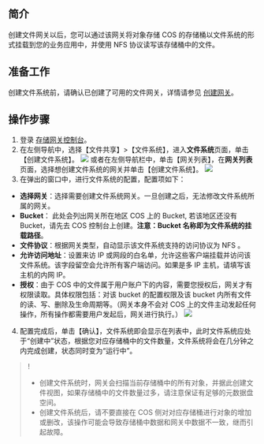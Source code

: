 ## 简介

创建文件网关以后，您可以通过该网关将对象存储 COS 的存储桶以文件系统的形式挂载到您的业务应用中，并使用 NFS 协议读写该存储桶中的文件。

## 准备工作

创建文件系统前，请确认已创建了可用的文件网关，详情请参见 [创建网关](https://cloud.tencent.com/document/product/581/9480)。

## 操作步骤

1. 登录 [存储网关控制台](https://console.cloud.tencent.com/csg)。
2. 在左侧导航中，选择【文件共享】>【文件系统】，进入**文件系统**页面，单击【创建文件系统】。
   ![](https://main.qcloudimg.com/raw/4086051bf65c5f6cd9faf0371eff630f.png)
   或者在左侧导航栏中，单击【网关列表】，在**网关列表**页面，选择想创建文件系统的网关并单击【创建文件系统】。
   ![](https://main.qcloudimg.com/raw/15a7396ae9183d7345e5c3555e81bbaf.jpg)
3. 在弹出的窗口中，进行文件系统的配置，配置项如下：
 - **选择网关**：选择需要创建文件系统网关。一旦创建之后，无法修改文件系统所属的网关。
 - **Bucket**： 此处会列出网关所在地区 COS 上的 Bucket, 若该地区还没有 Bucket，请先去 COS 控制台上创建。**注意：Bucket 名称即为文件系统的挂载路径**。
 - **文件协议**：根据网关类型，自动显示该文件系统支持的访问协议为 NFS 。
 - **允许访问地址**：设置来访 IP 或网段的白名单，允许这些客户端挂载并访问该文件系统。该字段留空会允许所有客户端访问。如果是多 IP 主机，请填写该主机的内网 IP。
 - **授权**：由于 COS 中的文件属于用户账户下的内容，需要您授权后，网关才有权限读取。具体权限包括：对该 bucket 的配置权限及该 bucket 内所有文件的读、写、删除及生命周期等。（网关本身不会对 COS 上的文件主动发起任何操作，所有操作都需要用户发起后，网关进行执行。）
   ![](https://main.qcloudimg.com/raw/8f61d6fee5711bfb01bf7553dc4f5e17.jpg)
4. 配置完成后，单击【确认】，文件系统即会显示在列表中，此时文件系统应处于“创建中”状态，根据您对应存储桶中的文件数量，文件系统将会在几分钟之内完成创建，状态同时变为“运行中”。

> ! 
>
> - 创建文件系统时，网关会扫描当前存储桶中的所有对象，并据此创建文件视图，如果存储桶中的文件数量过多，请注意保证有足够的元数据盘空间。
> - 创建文件系统后，请不要直接在 COS 侧对对应存储桶进行对象的增加或删改，该操作可能会导致存储桶中数据和网关中数据不一致，继而引起故障。
